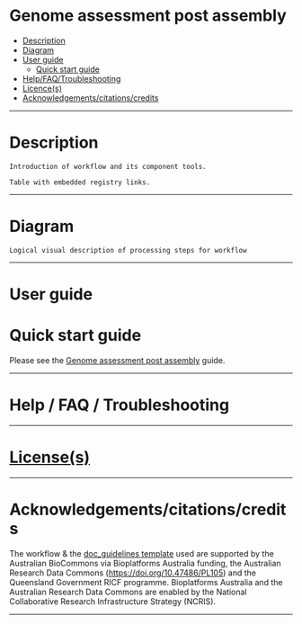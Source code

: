 Genome assessment post assembly
===========

  - [Description](#description)
  - [Diagram](#diagram)
  - [User guide](#user-guide)
      - [Quick start guide](#quick-start-guide)
  - [Help/FAQ/Troubleshooting](#helpfaqtroubleshooting)
  - [Licence(s)](#licences)
  - [Acknowledgements/citations/credits](#acknowledgementscitationscredits)

---

# Description

```
Introduction of workflow and its component tools.

Table with embedded registry links.
```

---

# Diagram

```
Logical visual description of processing steps for workflow
```

---

# User guide

# Quick start guide

Please see the [Genome assessment post assembly](https://australianbiocommons.github.io/how-to-guides/genome_assembly/assembly_qc) guide.

---

# Help / FAQ / Troubleshooting

---

# [License(s)](./LICENSE)

---

# Acknowledgements/citations/credits

The workflow & the [doc_guidelines template](https://github.com/AustralianBioCommons/doc_guidelines) used are supported by the Australian BioCommons via Bioplatforms Australia funding, the Australian Research Data Commons (https://doi.org/10.47486/PL105) and the Queensland Government RICF programme. Bioplatforms Australia and the Australian Research Data Commons are enabled by the National Collaborative Research Infrastructure Strategy (NCRIS).

---

